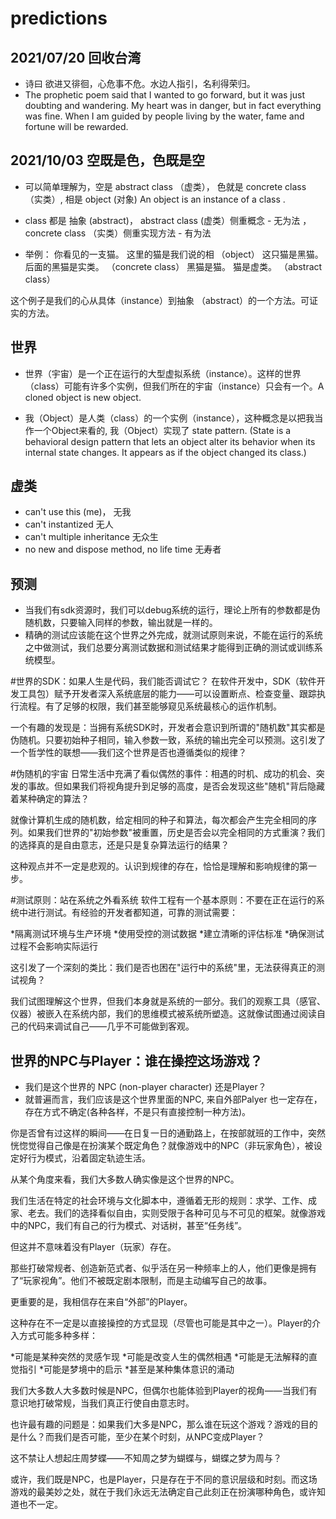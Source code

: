 # predictions

## 2021/07/20 回收台湾
* 诗曰 欲进又徘徊，心危事不危。水边人指引，名利得荣归。
* The prophetic poem said that I wanted to go forward, but it was just doubting and wandering. My heart was in danger, but in fact everything was fine. When I am guided by people living by the water, fame and fortune will be rewarded.

## 2021/10/03 空既是色，色既是空

* 可以简单理解为，空是 abstract class （虚类）， 色就是 concrete class （实类）, 相是 object (对象)  An object is an instance of a class .

* class 都是 抽象 (abstract)， abstract class (虚类）侧重概念 - 无为法 ， concrete class （实类）侧重实现方法 - 有为法

* 举例： 你看见的一支猫。  这里的猫是我们说的相  （object）
       这只猫是黑猫。   后面的黑猫是实类。    （concrete class）
       黑猫是猫。       猫是虚类。           （abstract class）
       
这个例子是我们的心从具体（instance）到抽象 （abstract）的一个方法。可证实的方法。 

## 世界

* 世界（宇宙）是一个正在运行的大型虚拟系统（instance）。这样的世界（class）可能有许多个实例，但我们所在的宇宙（instance）只会有一个。A cloned object is new object.

* 我（Object）是人类（class）的一个实例（instance），这种概念是以把我当作一个Object来看的, 我（Object）实现了 state pattern.
(State is a behavioral design pattern that lets an object alter its behavior when its internal state changes. It appears as if the object changed its class.)

## 虚类 

* can't use this (me)， 无我
* can't instantized     无人
* can't  multiple inheritance  无众生
* no new and dispose method, no life time      无寿者

## 预测

* 当我们有sdk资源时，我们可以debug系统的运行，理论上所有的参数都是伪随机数，只要输入同样的参数，输出就是一样的。
* 精确的测试应该能在这个世界之外完成，就测试原则来说，不能在运行的系统之中做测试，我们总要分离测试数据和测试结果才能得到正确的测试或训练系统模型。

#世界的SDK：如果人生是代码，我们能否调试它？
在软件开发中，SDK（软件开发工具包）赋予开发者深入系统底层的能力——可以设置断点、检查变量、跟踪执行流程。有了足够的权限，我们甚至能够窥见系统最核心的运作机制。

一个有趣的发现是：当拥有系统SDK时，开发者会意识到所谓的"随机数"其实都是伪随机。只要初始种子相同，输入参数一致，系统的输出完全可以预测。这引发了一个哲学性的联想——我们这个世界是否也遵循类似的规律？

#伪随机的宇宙
日常生活中充满了看似偶然的事件：相遇的时机、成功的机会、突发的事故。但如果我们将视角提升到足够的高度，是否会发现这些"随机"背后隐藏着某种确定的算法？

就像计算机生成的随机数，给定相同的种子和算法，每次都会产生完全相同的序列。如果我们世界的"初始参数"被重置，历史是否会以完全相同的方式重演？我们的选择真的是自由意志，还是只是复杂算法运行的结果？

这种观点并不一定是悲观的。认识到规律的存在，恰恰是理解和影响规律的第一步。

#测试原则：站在系统之外看系统
软件工程有一个基本原则：不要在正在运行的系统中进行测试。有经验的开发者都知道，可靠的测试需要：

*隔离测试环境与生产环境
*使用受控的测试数据
*建立清晰的评估标准
*确保测试过程不会影响实际运行

这引发了一个深刻的类比：我们是否也困在"运行中的系统"里，无法获得真正的测试视角？

我们试图理解这个世界，但我们本身就是系统的一部分。我们的观察工具（感官、仪器）被嵌入在系统内部，我们的思维模式被系统所塑造。这就像试图通过阅读自己的代码来调试自己——几乎不可能做到客观。

## 世界的NPC与Player：谁在操控这场游戏？

* 我们是这个世界的 NPC (non-player character) 还是Player？
* 就普遍而言，我们应该是这个世界里面的NPC, 来自外部Palyer 也一定存在，存在方式不确定(各种各样，不是只有直接控制一种方法)。

你是否曾有过这样的瞬间——在日复一日的通勤路上，在按部就班的工作中，突然恍惚觉得自己像是在扮演某个既定角色？就像游戏中的NPC（非玩家角色），被设定好行为模式，沿着固定轨迹生活。

从某个角度来看，我们大多数人确实像是这个世界的NPC。

我们生活在特定的社会环境与文化脚本中，遵循着无形的规则：求学、工作、成家、老去。我们的选择看似自由，实则受限于各种可见与不可见的框架。就像游戏中的NPC，我们有自己的行为模式、对话树，甚至“任务线”。

但这并不意味着没有Player（玩家）存在。

那些打破常规者、创造新范式者、似乎活在另一种频率上的人，他们更像是拥有了“玩家视角”。他们不被既定剧本限制，而是主动编写自己的故事。

更重要的是，我相信存在来自“外部”的Player。

这种存在不一定是以直接操控的方式显现（尽管也可能是其中之一）。Player的介入方式可能多种多样：

*可能是某种突然的灵感乍现
*可能是改变人生的偶然相遇
*可能是无法解释的直觉指引
*可能是梦境中的启示
*甚至是某种集体意识的涌动

我们大多数人大多数时候是NPC，但偶尔也能体验到Player的视角——当我们有意识地打破常规，当我们真正行使自由意志时。

也许最有趣的问题是：如果我们大多是NPC，那么谁在玩这个游戏？游戏的目的是什么？而我们是否可能，至少在某个时刻，从NPC变成Player？

这不禁让人想起庄周梦蝶——不知周之梦为蝴蝶与，蝴蝶之梦为周与？

或许，我们既是NPC，也是Player，只是存在于不同的意识层级和时刻。而这场游戏的最美妙之处，就在于我们永远无法确定自己此刻正在扮演哪种角色，或许知道也不一定。

